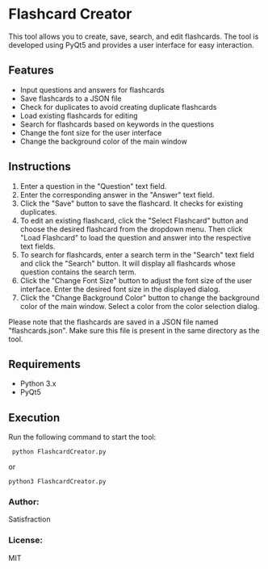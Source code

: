 # Flashcard Creator

This tool allows you to create, save, search, and edit flashcards. The tool is developed using PyQt5 and provides a user interface for easy interaction.

## Features

- Input questions and answers for flashcards
- Save flashcards to a JSON file
- Check for duplicates to avoid creating duplicate flashcards
- Load existing flashcards for editing
- Search for flashcards based on keywords in the questions
- Change the font size for the user interface
- Change the background color of the main window

## Instructions

1. Enter a question in the "Question" text field.
2. Enter the corresponding answer in the "Answer" text field.
3. Click the "Save" button to save the flashcard. It checks for existing duplicates.
4. To edit an existing flashcard, click the "Select Flashcard" button and choose the desired flashcard from the dropdown menu. Then click "Load Flashcard" to load the question and answer into the respective text fields.
5. To search for flashcards, enter a search term in the "Search" text field and click the "Search" button. It will display all flashcards whose question contains the search term.
6. Click the "Change Font Size" button to adjust the font size of the user interface. Enter the desired font size in the displayed dialog.
7. Click the "Change Background Color" button to change the background color of the main window. Select a color from the color selection dialog.

Please note that the flashcards are saved in a JSON file named "flashcards.json". Make sure this file is present in the same directory as the tool.

## Requirements

- Python 3.x
- PyQt5

## Execution

Run the following command to start the tool:


``
python FlashcardCreator.py``

or

``python3 FlashcardCreator.py``




### Author: 

Satisfraction

### License: 

MIT
